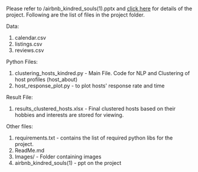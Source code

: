 Please refer to /airbnb_kindred_souls(1).pptx and [click here](https://www.kaggle.com/jverma205/kernelb5222bb5d2?scriptVersionId=11894600) for details of the project. Following are the list of files in the project folder.

Data:
1. calendar.csv
2. listings.csv
3. reviews.csv

Python Files:
1. clustering_hosts_kindred.py - Main File. Code for NLP and Clustering of host profiles (host_about)
2. host_response_plot.py - to plot hosts' response rate and time

Result File:
1. results_clustered_hosts.xlsx - Final clustered hosts based on their hobbies and interests are stored for viewing.

Other files:
1. requirements.txt - contains the list of required python libs for the project.
2. ReadMe.md
3. Images/ - Folder containing images
4. airbnb_kindred_souls(1) - ppt on the project
